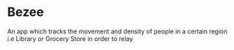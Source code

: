 # Bezee
An app which tracks the movement and density of people in a certain region i.e Library or Grocery Store in order to relay 
